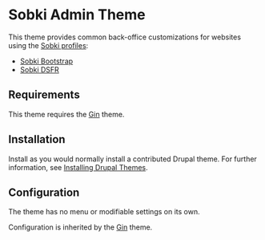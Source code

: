 # Sobki Admin Theme

This theme provides common back-office customizations for websites using the
[Sobki profiles](https://www.drupal.org/project/sobki):
- [Sobki Bootstrap](https://www.drupal.org/project/sobki_profile_bootstrap)
- [Sobki DSFR](https://www.drupal.org/project/sobki_profile_dsfr)


## Requirements

This theme requires the [Gin](https://www.drupal.org/project/gin) theme.


## Installation

Install as you would normally install a contributed Drupal theme. For further
information, see
[Installing Drupal Themes](https://www.drupal.org/docs/extending-drupal/themes/installing-themes).


## Configuration

The theme has no menu or modifiable settings on its own.

Configuration is inherited by the [Gin](https://www.drupal.org/project/gin)
theme.
